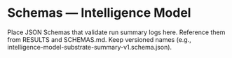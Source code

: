 # Schemas — Intelligence Model

Place JSON Schemas that validate run summary logs here. Reference them from RESULTS and SCHEMAS.md. Keep versioned names (e.g., intelligence-model-substrate-summary-v1.schema.json).
